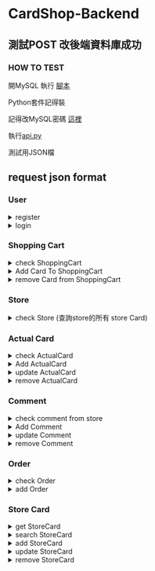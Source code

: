 # CardShop-Backend

## 測試POST 改後端資料庫成功

### HOW TO TEST

開MySQL 執行 [腳本](https://github.com/Madfater/CardShop/blob/backend_qq816/Backend/Sql_Init.txt)

Python套件記得裝

記得改MySQL密碼 [這裡](https://github.com/Madfater/CardShop/blob/backend_qq816/Backend/mysql.py)

執行[api.py](https://github.com/Madfater/CardShop/blob/backend_qq816/Backend/api.py)


測試用JSON檔


## request json format
### User
<details>
<summary>register</summary> 

```python
# /user/register , method = POST
{
    "password": "passwd",
    "username": "alan",
    "email": "123@gmail.com"
}
```
return "User already exist" or "register success"
</details>


<details>
<summary>login</summary>

```python
# /user/login , method = POST
{
    "email": "123@gmail.com",
    "password": "passwd"
}
```
return User ID or "login failed" or "this email isn't register yet"
</details>


### Shopping Cart

<details>
<summary>check ShoppingCart</summary>

```python
# /cart?user_id=<int:user_id> , method = GET
# params可選包括 page (int), pageLimit (int)
# ex:/cart/user_id=1&page=1
```
return StoreCard in ShoppingCart likes
```python
{
  "items": [
    [
      1,               # store card id
      500,             # store card price
      "九成新狀態良好", # store card status
      10,              # store card quantity
      1,               # actual card id
      2                # store id
    ]
  ],
  "total_page": 1
}
```
</details>

<details>
<summary>Add Card To ShoppingCart</summary>


```python
# /cart/add?user_id=&card_id=<int:card_id> , method = POST
# ex:/cart/add?user_id=1&card_id=2
```
return "User not found" or "Card not found" or "added"
</details>

<details>
<summary>remove Card from ShoppingCart</summary>


```python
# /cart/remove?user_id=&card_id=<int:card_id> , method = DELETE
# ex:/cart/remove?user_id=1&card_id=2 
```
return "User not found" or "Card not found" or "Card not in shopping cart" or "removed"
</details>



### Store

<details>
<summary>check Store (查詢store的所有 store Card)</summary>

```python
# /store?id=<int:store_id> , method = GET
# params可選包括 page (int), pageLimit (int), orderWay (str)(包含 id, name, quantity), ascending(bool)
# ex:/store?id=1&page=1&ascending=true
```
return likes
```python
{
    "items": [
        [
            3,                          # Card_id
            40,                         # price
            "九成新狀態良好",            # status
            15,                         # quantity
            1,                          # actual card id
            "死者復甦",                  # name
            "法術卡",                    # catagory
            "復活墓地一隻怪獸卡到場上",    # description
            "https://imgur.com/a/CYPu9TG"# imgPath
        ],
        [
            4,
            500,
            "九成新狀態良好",
            10,
            1,
            "神聖彗星反射力量",
            "陷阱卡",
            "反射法術",
            "https://imgur.com/a/Dd7OHBt"
        ]
    ],
    "total_page": 1
}
```
</details>

### Actual Card

<details>
<summary>check ActualCard</summary>

```python
# /actualCard?id=<int:card_id> , method = GET
# ex: /actualCard?id=1
```
return "Card not found" or return ActualCard likes
```python
[
    [
        1,                             # Card_ID
        "青眼白龍",                     # Name
        "怪獸卡",                       # Catagory
        "超猛飛龍毀滅一切",              # Description
        "https://imgur.com/a/2FFGPMs"   # imgPath
    ]
]
```
</details>

<details>
<summary>Add ActualCard</summary>

```python
# /actualCard/add , method = POST
{
    "name" : "nothing",
    "catagory" : "dragon",
    "description" : "destory enemy",
    "imgPath" : "http"
}
```
return "added"
</details>

<details>
<summary>update ActualCard</summary>

```python
# /actualCard/update?id=<int:card_id> , method = PUT
# ex:/actualCard/update?id=1
{
    "name" : "forest elf",
    "catagory" : "elf",
    "description":"send itself to the tomb",
    "imgPath":"http:849898984"
    # 至少包含 name catagory description imgPath 其中一項
}
```
return "Card not found" or "updated"
</details>

<details>
<summary>remove ActualCard</summary>

```python
# /actualCard/remove?id=<int:card_id> , method = DELETE
# ex:/actualCard/remove?id=1
```
return "Card not found" or "removed"
</details>


### Comment

<details>
<summary>check comment from store</summary>

```python
# /comment?store_id=<int:store_id>&page=<int:page> , method = GET
# params可選包括 page (int), pageLimit (int)
# ex:/comment?store_id=1&page=1&pageLimit=30
```
return "Store not found" or return comment likes
```python
{
    "items": [
        [
            1,          # comment id
            5,          # score
            "賣家出貨快",# context
            1           # user id
        ]
    ],
    "total_page": 1
}
```
</details>

<details>
<summary>Add Comment</summary>

```python
# /comment/add?store_id=<int:store_id> , method = POST
# /comment/add?store_id=1
{
    "score" : 5,
    "context" : "777",
    "user_id":1
}

```
return "Store not found" or "User not found" or "added"
</details>

<details>
<summary>update Comment</summary>

```python
# /comment/update?id=<int:comment_id> , method = PUT
# /comment/update?id=1
{
    "score" : 5,
    "context" : "777"
    # 至少包含 score context 其中一項
}

```
return "Comment not found" or "updated"
</details>

<details>
<summary>remove Comment</summary>

```python
# /comment/remove?id=<int:comment_id> , method = DELETE
# ex: /comment/remove?id=1
```
return "Comment not found" or "removed"
</details>

### Order
</details>

<details>
<summary>check Order</summary>

```python
# /order?id=<int:order_id> , method = GET
# params可選包括 page (int), pageLimit (int)
# ex: /order?id=101&page=1
```
return "Order not found" or return Order likes
```python
{
    "items": {
        "1": [          # store id
            [
                4,              # store card id
                500,            # store card price
                4,              # order quantity
                4               # actual card id
            ]
        ]
    },
    "total_page": 1
}
```
</details>

<details>
<summary>add Order</summary>

```python
# /order/add?user_id=<int:user_id> , method = POST
# ex: /order?id=101&page=1
{
    "address":"",
    "items":{
        "2":1,
        "3":4
    }
}
```
return orderId
</details>

### Store Card
<details>
<summary>get StoreCard</summary>

```python
# /card?id=<int:card_id> , method = POST
# ex: /card?id=1
```

return "Card not found" or return StoreCard likes
```python
[
    "神聖彗星反射力量",  # name
    "陷阱卡",           # catagory
    "反射法術",         # description
    500,                # price
    "九成新狀態良好",    # status
    10,                 # quantity
    4,                  # actual card id
    1,                  # store id
    "Happy Card Store"  # store name
]
```
</details>

<details>
<summary>search StoreCard</summary>

```python
# /card/search?keyword=<str:keyword> , method = POST
# params可選包括 page (int), pageLimit (int), orderWay (str)(包含 id, name, quantity), ascending(bool)
# ex: /card/search?keyword=卡&orderWay=price&ascending=false
```

return "no results" or return StoreCard likes
```python
{
    "items": [
        [
            5,              # store card id
            "貪欲之壺",      # name
            "法術卡",        # catagory
            "抽五張卡",      # description
            15,             # price
            "舊卡新賣",      # status
            20,             # quantity
            5,              # actual card id
            2,              # store id
            "Change Store"  # store name
        ],
        [
            3,
            "死者復甦",
            "法術卡",
            "復活墓地一隻怪獸卡到場上",
            40,
            "九成新狀態良好",
            15,
            3,
            2,
            "Change Store"
        ]
    ],
    "total_page": 1
}
```
</details>

<details>
<summary>add StoreCard</summary>

```python
# /card/add?store_id=<str:store_id> , method = POST
# ex: /card/add?store_id=1
{
    "price":10,
    "status":"9成新",
    "quantity":4,
    "accard_ID": 2
}
```
return storeCard_ID or "Store not found"
</details>

<details>
<summary>update StoreCard</summary>

```python
# /card/add?store_id=<str:store_id> , method = POST
# ex: /card/add?store_id=1
{
    "price":10,
    "status":"9成新",
    "quantity":4
    # 至少包含 price status quantity 其中一個
}
```
return "Card not found" or "no access" or "updated"
</details>

<details>
<summary>remove StoreCard</summary>

```python
# /card/remove?id=<str:store_id> , method = POST
# ex: /card/remove?id=1
{
    "user_id":1
}
```
return "Card not found" or "no access" or "updated"
</details>